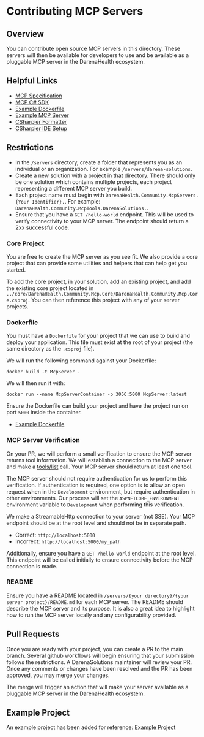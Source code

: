 # Contributing MCP Servers

## Overview

You can contribute open source MCP servers in this directory. These servers will
then be available for developers to use and be available as a pluggable MCP server
in the DarenaHealth ecosystem.

## Helpful Links

- [MCP Specification](https://modelcontextprotocol.io/specification/2025-03-26)
- [MCP C# SDK](https://github.com/modelcontextprotocol/csharp-sdk)
- [Example Dockerfile](darena-solutions/DarenaHealth.Community.McpServers.DarenaSolutions.FhirCrud/Dockerfile)
- [Example MCP Server](darena-solutions/DarenaHealth.Community.McpServers.DarenaSolutions.FhirCrud)
- [CSharpier Formatter](https://csharpier.com/)
- [CSharpier IDE Setup](https://csharpier.com/docs/Editors)

## Restrictions

- In the `/servers` directory, create a folder that represents you as an individual
  or an organization. For example `/servers/darena-solutions`.
- Create a new solution with a project in that directory. There should only be one
  solution which contains multiple projects, each project representing a different
  MCP server you build.
- Each project name must begin with `DarenaHealth.Community.McpServers.{Your Identifier}.`.
  For example: `DarenaHealth.Community.McpTools.DarenaSolutions.`.
- Ensure that you have a `GET /hello-world` endpoint. This will be used to verify
  connectivity to your MCP server. The endpoint should return a 2xx successful code.

### Core Project

You are free to create the MCP server as you see fit. We also provide a core project
that can provide some utilities and helpers that can help get you started.

To add the core project, in your solution, add an existing project, and add the
existing core project located in `../core/DarenaHealth.Community.Mcp.Core/DarenaHealth.Community.Mcp.Core.csproj`.
You can then reference this project with any of your server projects.

### Dockerfile

You must have a `Dockerfile` for your project that we can use to build and deploy
your application. This file must exist at the root of your project (the same directory
as the `.csproj` file).

We will run the following command against your Dockerfile:

`docker build -t McpServer .`

We will then run it with:

`docker run --name McpServerContainer -p 3056:5000 McpServer:latest`

Ensure the Dockerfile can build your project and have the project run on port `5000`
inside the container.

- [Example Dockerfile](darena-solutions/DarenaHealth.Community.McpServers.DarenaSolutions.FhirCrud/Dockerfile)

### MCP Server Verification

On your PR, we will perform a small verification to ensure the MCP server returns
tool information. We will establish a connection to the MCP server and make a [tools/list](https://modelcontextprotocol.io/specification/2025-03-26/server/tools#listing-tools) call.
Your MCP server should return at least one tool.

The MCP server should not require authentication for us to perform this verification.
If authentication is required, one option is to allow an open request when in the
`Development` environment, but require authentication in other environments. Our
process will set the `ASPNETCORE_ENVIRONMENT` environment variable to `Development`
when performing this verification.

We make a StreamableHttp connection to your server (not SSE). Your MCP endpoint
should be at the root level and should not be in separate path.

- Correct: `http://localhost:5000`
- Incorrect: `http://localhost:5000/my_path`

Additionally, ensure you have a `GET /hello-world` endpoint at the root level. This
endpoint will be called initially to ensure connectivity before the MCP connection
is made.

### README

Ensure you have a README located in `/servers/{your directory}/{your server project}/README.md`
for each MCP server. The README should describe the MCP server and its purpose.
It is also a great idea to highlight how to run the MCP server locally and any configurability
provided.

## Pull Requests

Once you are ready with your project, you can create a PR to the main branch. Several
github workflows will begin ensuring that your submission follows the restrictions.
A DarenaSolutions maintainer will review your PR. Once any comments or changes have
been resolved and the PR has been approved, you may merge your changes.

The merge will trigger an action that will make your server available as a pluggable
MCP server in the DarenaHealth ecosystem.

## Example Project

An example project has been added for reference: [Example Project](darena-solutions)
